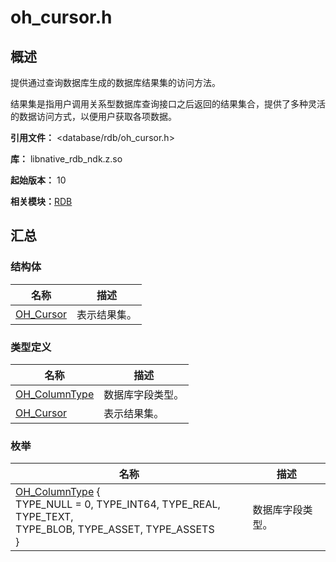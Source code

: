 # oh_cursor.h


## 概述

提供通过查询数据库生成的数据库结果集的访问方法。

结果集是指用户调用关系型数据库查询接口之后返回的结果集合，提供了多种灵活的数据访问方式，以便用户获取各项数据。

**引用文件：** <database/rdb/oh_cursor.h>

**库：** libnative_rdb_ndk.z.so

**起始版本：** 10

**相关模块：**[RDB](_r_d_b.md)


## 汇总


### 结构体

| 名称 | 描述 |
| -------- | -------- |
| [OH_Cursor](_o_h___cursor.md) | 表示结果集。  |


### 类型定义

| 名称 | 描述 |
| -------- | -------- |
| [OH_ColumnType](_r_d_b.md#oh_columntype) | 数据库字段类型。  |
| [OH_Cursor](_r_d_b.md#oh_cursor) | 表示结果集。  |


### 枚举

| 名称 | 描述 |
| -------- | -------- |
| [OH_ColumnType](_r_d_b.md#oh_columntype-1) {<br/>TYPE_NULL = 0, TYPE_INT64, TYPE_REAL, TYPE_TEXT,<br/>TYPE_BLOB, TYPE_ASSET, TYPE_ASSETS<br/>} | 数据库字段类型。  |
